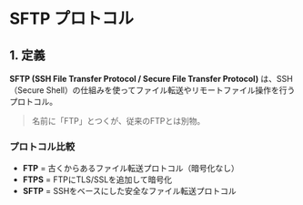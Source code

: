 # SFTP プロトコル

## 1. 定義

**SFTP (SSH File Transfer Protocol / Secure File Transfer Protocol)** は、SSH（Secure Shell）の仕組みを使ってファイル転送やリモートファイル操作を行うプロトコル。

> 名前に「FTP」とつくが、従来のFTPとは別物。

### プロトコル比較

- **FTP** = 古くからあるファイル転送プロトコル（暗号化なし）
- **FTPS** = FTPにTLS/SSLを追加して暗号化
- **SFTP** = SSHをベースにした安全なファイル転送プロトコル
